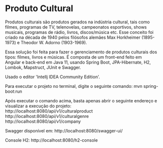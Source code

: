 # Produto Cultural 
Produtos culturais são produtos gerados na indústria cultural, tais como filmes, programas de TV, telenovelas, campeonatos esportivos, shows musicais, programas de rádio, livros, discos/música etc. Esse conceito foi criado na década de 1940 pelos filósofos alemães Max Horkheimer (1895-1973) e Theodor W. Adorno (1903-1969).

Essa solução foi feita para fazer o gerenciamento de produtos culturais dos tipos: filmes, livros e músicas. É composta de um front-end feito em Angular e back-end em Java 11, usando Spring Boot, JPA-Hibernate, H2, Lombok, Mapstruct, JUnit e Swagger.

Usado o editor 'Intellj IDEA Community Edition'.

Para executar o projeto no terminal, digite o seguinte comando: 
mvn spring-boot:run

Após executar o comando acima, basta apenas abrir o seguinte endereço e visualizar a execução do projeto: 
http://localhost:8080/api/v1/culturalproduct 
http://localhost:8080/api/v1/culturalgenre 
http://localhost:8080/api/v1/company

Swagger disponível em: 
http://localhost:8080/swagger-ui/

Console H2: 
http://localhost:8080/h2-console
